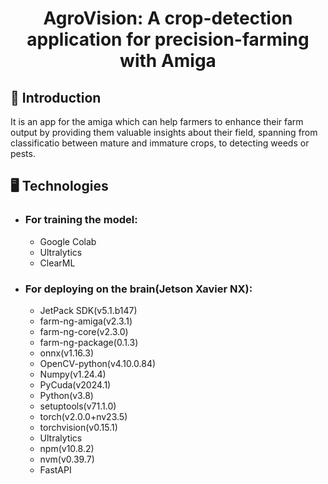 # <center>AgroVision: A crop-detection application for precision-farming with Amiga</center> 

## 📌 Introduction
 It is an app for the amiga which can help farmers to enhance their farm output by providing them valuable insights about their field, spanning from classificatio between mature and immature crops, to detecting weeds or pests.

## 🖥️ Technologies

- ### For training the model:
    - Google Colab
    - Ultralytics
    - ClearML
- ### For deploying on the brain(Jetson Xavier NX):
    - JetPack SDK(v5.1.b147)
    - farm-ng-amiga(v2.3.1)
    - farm-ng-core(v2.3.0)
    - farm-ng-package(0.1.3)
    - onnx(v1.16.3)
    - OpenCV-python(v4.10.0.84)
    - Numpy(v1.24.4)
    - PyCuda(v2024.1)
    - Python(v3.8)
    - setuptools(v71.1.0)
    - torch(v2.0.0+nv23.5)
    - torchvision(v0.15.1)
    - Ultralytics
    - npm(v10.8.2)
    - nvm(v0.39.7)
    - FastAPI

